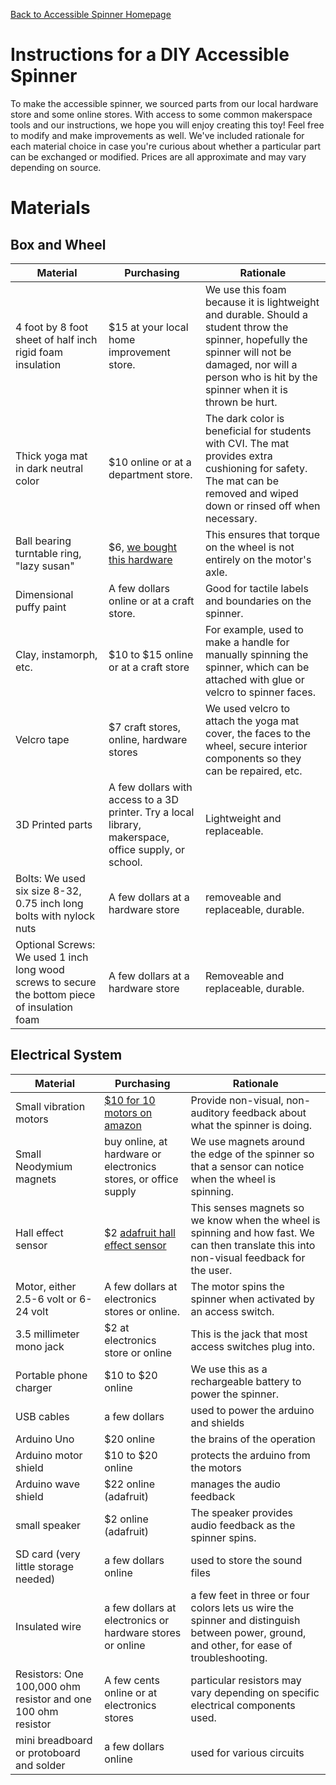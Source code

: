 [Back to Accessible Spinner Homepage](index.md)
# Instructions for a DIY Accessible Spinner
To make the accessible spinner, we sourced parts from our local hardware store and some online stores. With access to some common makerspace tools and our instructions, we hope you will enjoy creating this toy! Feel free to modify and make improvements as well. We've included rationale for each material choice in case you're curious about whether a particular part can be exchanged or modified. Prices are all approximate and may vary depending on source.
# Materials
## Box and Wheel

| Material | Purchasing | Rationale | 
|--- | --- | ---|
|4 foot by 8 foot sheet of half inch rigid foam insulation | $15 at your local home improvement store. | We use this foam because it is lightweight and durable. Should a student throw the spinner, hopefully the spinner will not be damaged, nor will a person who is hit by the spinner when it is thrown be hurt.
|Thick yoga mat in dark neutral color | $10 online or at a department store. | The dark color is beneficial for students with CVI. The mat provides extra cushioning for safety. The mat can be removed and wiped down or rinsed off when necessary.
|Ball bearing turntable ring, "lazy susan" | $6, [we bought this hardware](https://www.amazon.com/gp/product/B0006LBVDI/ref=oh_aui_detailpage_o00_s00?ie=UTF8&psc=1) | This ensures that torque on the wheel is not entirely on the motor's axle.
|Dimensional puffy paint | A few dollars online or at a craft store. | Good for tactile labels and boundaries on the spinner.
|Clay, instamorph, etc. | $10 to $15 online or at a craft store | For example, used to make a handle for manually spinning the spinner, which can be attached with glue or velcro to spinner faces.
|Velcro tape | $7 craft stores, online, hardware stores | We used velcro to attach the yoga mat cover, the faces to the wheel, secure interior components so they can be repaired, etc.
|3D Printed parts | A few dollars with access to a 3D printer. Try a local library, makerspace, office supply, or school. | Lightweight and replaceable.
|Bolts: We used six size 8-32, 0.75 inch long bolts with nylock nuts | A few dollars at a hardware store | removeable and replaceable, durable.
|Optional Screws: We used 1 inch long wood screws to secure the bottom piece of insulation foam | A few dollars at a hardware store | Removeable and replaceable, durable.

## Electrical System
Material | Purchasing | Rationale | 
------------ | ------------- | -------------
Small vibration motors | [$10 for 10 motors on amazon](https://www.amazon.com/gp/product/B076ZS77T1/ref=oh_aui_detailpage_o00_s00?ie=UTF8&psc=1) | Provide non-visual, non-auditory feedback about what the spinner is doing.
Small Neodymium magnets | buy online, at hardware or electronics stores, or office supply | We use magnets around the edge of the spinner so that a sensor can notice when the wheel is spinning.
Hall effect sensor | $2 [adafruit hall effect sensor](https://www.adafruit.com/product/158) | This senses magnets so we know when the wheel is spinning and how fast. We can then translate this into non-visual feedback for the user.
Motor, either 2.5-6 volt or 6-24 volt | A few dollars at electronics stores or online. | The motor spins the spinner when activated by an access switch.
3.5 millimeter mono jack | $2 at electronics store or online | This is the jack that most access switches plug into.
Portable phone charger | $10 to $20 online  | We use this as a rechargeable battery to power the spinner.
USB cables | a few dollars | used to power the arduino and shields
Arduino Uno | $20 online | the brains of the operation 
Arduino motor shield | $10 to $20 online | protects the arduino from the motors
Arduino wave shield | $22 online (adafruit) | manages the audio feedback
small speaker | $2 online (adafruit) | The speaker provides audio feedback as the spinner spins.
SD card (very little storage needed) | a few dollars online | used to store the sound files
Insulated wire | a few dollars at electronics or hardware stores or online | a few feet in three or four colors lets us wire the spinner and distinguish between power, ground, and other, for ease of troubleshooting.
Resistors: One 100,000 ohm resistor and one 100 ohm resistor | A few cents online or at electronics stores | particular resistors may vary depending on specific electrical components used.
mini breadboard or protoboard and solder | a few dollars online | used for various circuits
